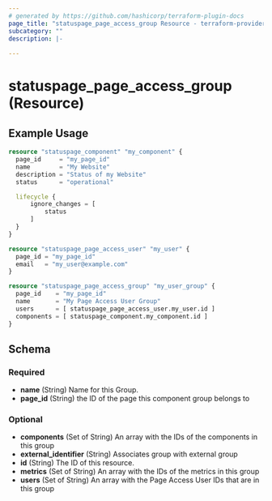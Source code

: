 ```yaml
---
# generated by https://github.com/hashicorp/terraform-plugin-docs
page_title: "statuspage_page_access_group Resource - terraform-provider-statuspage"
subcategory: ""
description: |-
  
---
```


# statuspage_page_access_group (Resource)



## Example Usage

```terraform
resource "statuspage_component" "my_component" {
  page_id     = "my_page_id"
  name        = "My Website"
  description = "Status of my Website"
  status      = "operational"

  lifecycle {
      ignore_changes = [
          status
      ]
  }
}

resource "statuspage_page_access_user" "my_user" {
  page_id = "my_page_id"
  email   = "my_user@example.com"
}

resource "statuspage_page_access_group" "my_user_group" {
  page_id    = "my_page_id"
  name       = "My Page Access User Group"
  users      = [ statuspage_page_access_user.my_user.id ]
  components = [ statuspage_component.my_component.id ]
}
```

<!-- schema generated by tfplugindocs -->
## Schema

### Required

- **name** (String) Name for this Group.
- **page_id** (String) the ID of the page this component group belongs to

### Optional

- **components** (Set of String) An array with the IDs of the components in this group
- **external_identifier** (String) Associates group with external group
- **id** (String) The ID of this resource.
- **metrics** (Set of String) An array with the IDs of the metrics in this group
- **users** (Set of String) An array with the Page Access User IDs that are in this group


